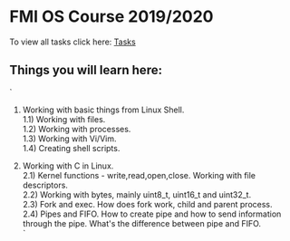 # FMI OS Course 2019/2020
To view all tasks click here: <a href="https://github.com/DManchevv/OS2020/blob/master/exam-problems.pdf"> Tasks </a>

## Things you will learn here:
`
1) Working with basic things from Linux Shell. <BR>
1.1) Working with files. <BR>
1.2) Working with processes. <BR>
1.3) Working with Vi/Vim. <BR>
1.4) Creating shell scripts. <BR>

2) Working with C in Linux. <BR>
2.1) Kernel functions - write,read,open,close. Working with file descriptors. <BR>
2.2) Working with bytes, mainly uint8_t, uint16_t and uint32_t. <BR>
2.3) Fork and exec. How does fork work, child and parent process. <BR>
2.4) Pipes and FIFO. How to create pipe and how to send information through the pipe. What's the difference between pipe and FIFO. <BR>
`
